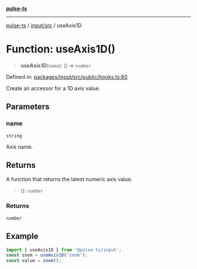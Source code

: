 [**pulse-ts**](../../../README.md)

***

[pulse-ts](../../../README.md) / [input/src](../README.md) / useAxis1D

# Function: useAxis1D()

> **useAxis1D**(`name`): () => `number`

Defined in: [packages/input/src/public/hooks.ts:60](https://github.com/jlehett/pulse-ts/blob/4869ef2c4af7bf37d31e2edd2d6d1ba148133fb2/packages/input/src/public/hooks.ts#L60)

Create an accessor for a 1D axis value.

## Parameters

### name

`string`

Axis name.

## Returns

A function that returns the latest numeric axis value.

> (): `number`

### Returns

`number`

## Example

```ts
import { useAxis1D } from '@pulse-ts/input';
const zoom = useAxis1D('zoom');
const value = zoom();
```
